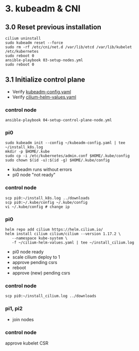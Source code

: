 # 3. kubeadm & CNI

## 3.0 Reset previous installation

```shell
cilium uninstall
sudo kubeadm reset --force
sudo rm -rf /etc/cni/net.d /var/lib/etcd /var/lib/kubelet /etc/kubernetes
sudo reboot 0
ansible-playbook 03-setup-nodes.yml
sudo reboot 0
```

## 3.1 Initialize control plane

- Verify [kubeadm-config.yaml](../ansible/roles/control-plane/files/kubeadm-config.yaml)
- Verify [cilium-helm-values.yaml](../ansible/roles/control-plane/files/cilium-helm-values.yaml)

### control node
```shell
ansible-playbook 04-setup-control-plane-node.yml
```

### pi0
```shell
sudo kubeadm init --config ~/kubeadm-config.yaml | tee ~/install_k8s.log
mkdir -p $HOME/.kube
sudo cp -i /etc/kubernetes/admin.conf $HOME/.kube/config
sudo chown $(id -u):$(id -g) $HOME/.kube/config
```

- kubeadm runs without errors
- pi0 node "not ready"

### control node
```shell
scp pi0:~/install_k8s.log ../downloads
scp pi0:~/.kube/config ~/.kube/config
vi ~/.kube/config # change ip 
```
### pi0
```shell
helm repo add cilium https://helm.cilium.io/
helm install cilium cilium/cilium --version 1.17.2 \
   --namespace kube-system \
   -f ~/cilium-helm-values.yaml | tee ~/install_cilium.log
```
- pi0 node ready
- scale cilium deploy to 1
- approve pending csrs
- reboot
- approve (new) pending csrs

### control node
```shell
scp pi0:~/install_cilium.log ../downloads
```

### pi1, pi2
- join nodes

### control node
approve kubelet CSR
